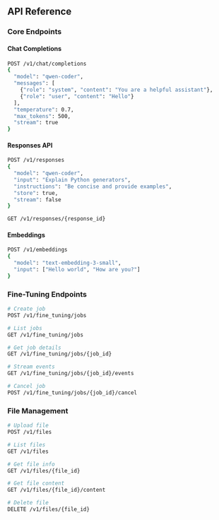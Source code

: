 ## API Reference

### Core Endpoints

#### Chat Completions
```bash
POST /v1/chat/completions
{
  "model": "qwen-coder",
  "messages": [
    {"role": "system", "content": "You are a helpful assistant"},
    {"role": "user", "content": "Hello"}
  ],
  "temperature": 0.7,
  "max_tokens": 500,
  "stream": true
}
```

#### Responses API
```bash
POST /v1/responses
{
  "model": "qwen-coder",
  "input": "Explain Python generators",
  "instructions": "Be concise and provide examples",
  "store": true,
  "stream": false
}

GET /v1/responses/{response_id}
```

#### Embeddings
```bash
POST /v1/embeddings
{
  "model": "text-embedding-3-small",
  "input": ["Hello world", "How are you?"]
}
```

### Fine-Tuning Endpoints

```bash
# Create job
POST /v1/fine_tuning/jobs

# List jobs
GET /v1/fine_tuning/jobs

# Get job details
GET /v1/fine_tuning/jobs/{job_id}

# Stream events
GET /v1/fine_tuning/jobs/{job_id}/events

# Cancel job
POST /v1/fine_tuning/jobs/{job_id}/cancel
```

### File Management

```bash
# Upload file
POST /v1/files

# List files
GET /v1/files

# Get file info
GET /v1/files/{file_id}

# Get file content
GET /v1/files/{file_id}/content

# Delete file
DELETE /v1/files/{file_id}
```
